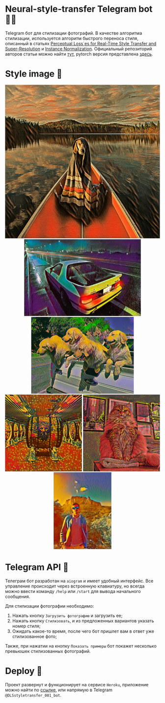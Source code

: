 # Neural-style-transfer Telegram bot 🎨🤖

Telegram бот для стилизации фотографий.
В качестве алгоритма стилизации, используется алгоритм быстрого переноса стиля, описанный в статьях
[Perceptual Loss`es for Real-Time Style Transfer and Super-Resolution](https://arxiv.org/pdf/1603.08155.pdf)
и [Instance Normalization](https://arxiv.org/pdf/1607.08022.pdf). 
Официальный репозиторий авторов статьи можно найти [тут](https://github.com/jcjohnson/fast-neural-style), 
pytorch версия представлена [здесь](https://github.com/pytorch/examples/blob/master/fast_neural_style).

# Style image 🎨

<p align = 'center'>
<img src = 'examples/munk.jpg' height = '500px'>
<img src = 'examples/night.jpg' height = '250px'>
<img src = 'examples/whorhal.jpg' height = '250px'>
<img src = 'examples/africa.jpg' height = '250px'>
<img src = 'examples/pollock.jpg' height = '250px'>
<img src = 'examples/oasis.jpg' height = '250px'>
</p>

# Telegram API 🤖
Телеграм бот разработан на `aiogram` и имеет удобный интерфейс. 
Все управление происходит через встроенную клавиатуру, но всегда можно ввести команду `/help` или
`/start`
для вывода начального сообщения.

Для стилизации фотографии необходимо:
1. Нажать кнопку `Загрузить фотографию` и загрузить ее;
2. Нажать кнопку `Стилизовать`, и из предложенных вариантов указать номер стиля;
3. Ожидать какое-то время, после чего бот пришлет вам в ответ уже стилизованное фото;

Также, при нажатии на кнопку `Показать примеры` бот покажет несколько превьюшек стилизованных фотографий.

# Deploy 🚀
Проект развернут и функционирует на сервисе `Heroku`, приложение можно найти по 
[ссылке](https://nst-telegram-bot.herokuapp.com/), или напрямую в Telegram `@DLSstyletransfer_001_bot`.